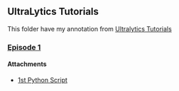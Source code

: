 ## UltraLytics Tutorials

This folder have my annotation from [Ultralytics Tutorials](https://www.youtube.com/playlist?list=PL1FZnkj4ad1PFJTjW4mWpHZhzgJinkNV0)

### [Episode 1](https://www.youtube.com/watch?v=5ku7npMrW40&list=PL1FZnkj4ad1PFJTjW4mWpHZhzgJinkNV0&index=8)

#### Attachments
 * [1st Python Script](https://github.com/franciscomvargas/ultralytics/blob/main/tutorials/1st_script.py)
